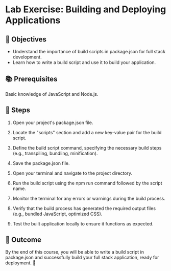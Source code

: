 # Lab Exercise: Building and Deploying Applications

## 🎯 Objectives

- Understand the importance of build scripts in package.json for full stack development.
- Learn how to write a build script and use it to build your application.

## 📚 Prerequisites

Basic knowledge of JavaScript and Node.js.

## 🚀 Steps

1. Open your project's package.json file.

2. Locate the "scripts" section and add a new key-value pair for the build script.

3. Define the build script command, specifying the necessary build steps (e.g., transpiling, bundling, minification).

4. Save the package.json file.

5. Open your terminal and navigate to the project directory.

6. Run the build script using the npm run command followed by the script name.

7. Monitor the terminal for any errors or warnings during the build process.

8. Verify that the build process has generated the required output files (e.g., bundled JavaScript, optimized CSS).

9. Test the built application locally to ensure it functions as expected.


## 🎉 Outcome

By the end of this course, you will be able to write a build script in package.json and successfully build your full stack application, ready for deployment. 🚀